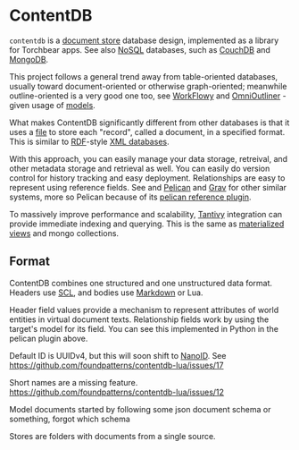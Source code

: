 # ContentDB

`contentdb` is a [document store](https://en.wikipedia.org/wiki/Document-oriented_database) database design, implemented as a library for Torchbear apps.  See also [NoSQL](https://en.wikipedia.org/wiki/NoSQL) databases, such as [CouchDB](https://en.wikipedia.org/wiki/Apache_CouchDB) and [MongoDB](https://en.wikipedia.org/wiki/MongoDB).

This project follows a general trend away from table-oriented databases, usually toward document-oriented or otherwise graph-oriented; meanwhile outline-oriented is a very good one too, see [WorkFlowy](http://workflowy.com) and [OmniOutliner](https://www.omnigroup.com/omnioutliner/) - given usage of [models](#).

What makes ContentDB significantly different from other databases is that it uses a [file](https://en.wikipedia.org/wiki/Computer_file) to store each "record", called a document, in a specified format.  This is similar to [RDF](https://en.wikipedia.org/wiki/Resource_Description_Framework)-style [XML databases](https://en.wikipedia.org/wiki/XML_database).

With this approach, you can easily manage your data storage, retreival, and other metadata storage and retrieval as well.  You can easily do version control for history tracking and easy deployment.  Relationships are easy to represent using reference fields.  See  and [Pelican](https://github.com/getpelican/pelican) and [Grav](https://getgrav.org/) for other similar systems, more so Pelican because of its [pelican reference plugin](https://github.com/mitchtbaum/pelican_reference).

To massively improve performance and scalability, [Tantivy](https://github.com/tantivy-search/tantivy) integration can provide immediate indexing and querying.  This is the same as [materialized views](https://en.wikipedia.org/wiki/Materialized_view) and mongo collections.

## Format

ContentDB combines one structured and one unstructured data format.  Headers use [SCL](https://github.com/Keats/scl), and bodies use [Markdown](https://en.wikipedia.org/wiki/Markdown) or Lua.

Header field values provide a mechanism to represent attributes of world entities in virtual document texts.  Relationship fields work by using the target's model for its field.  You can see this implemented in Python in the pelican plugin above.

Default ID is UUIDv4, but this will soon shift to [NanoID](https://github.com/ai/nanoid).  See https://github.com/foundpatterns/contentdb-lua/issues/17

Short names are a missing feature.  https://github.com/foundpatterns/contentdb-lua/issues/12

Model documents started by following some json document schema or something, forgot which schema

Stores are folders with documents from a single source.
